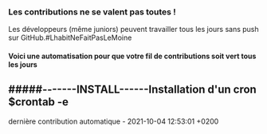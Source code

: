 ### Les contributions ne se valent pas toutes !
Les développeurs (même juniors) peuvent travailler tous les jours sans push sur GitHub.#LhabitNeFaitPasLeMoine
#### Voici une automatisation pour que votre fil de contributions soit vert tous les jours 
#####-------INSTALL------Installation d'un cron 
$crontab -e 
 --------------------
dernière contribution automatique - 2021-10-04 12:53:01 +0200